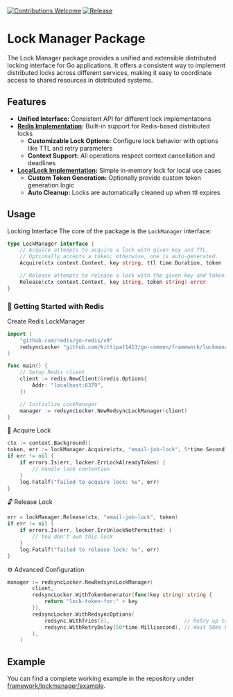 [![Contributions Welcome](https://img.shields.io/badge/contributions-welcome-brightgreen.svg?style=flat)](https://github.com/kittipat1413/go-common/issues)
[![Release](https://img.shields.io/github/release/kittipat1413/go-common.svg?style=flat)](https://github.com/kittipat1413/go-common/releases/latest)

# Lock Manager Package
The Lock Manager package provides a unified and extensible distributed locking interface for Go applications. It offers a consistent way to implement distributed locks across different services, making it easy to coordinate access to shared resources in distributed systems.

## Features
- **Unified Interface:** Consistent API for different lock implementations
- **[Redis Implementation](./redsync/):** Built-in support for Redis-based distributed locks
  - **Customizable Lock Options:** Configure lock behavior with options like TTL and retry parameters
  - **Context Support:** All operations respect context cancellation and deadlines
- **[LocalLock Implementation](./locallock/):** Simple in-memory lock for local use cases
  - **Custom Token Generation:** Optionally provide custom token generation logic
  - **Auto Cleanup:** Locks are automatically cleaned up when ttl expires

## Usage
Locking Interface
The core of the package is the `LockManager` interface:
```go
type LockManager interface {
	// Acquire attempts to acquire a lock with given key and TTL.
	// Optionally accepts a token; otherwise, one is auto-generated.
	Acquire(ctx context.Context, key string, ttl time.Duration, token ...string) (string, error)

	// Release attempts to release a lock with the given key and token.
	Release(ctx context.Context, key string, token string) error
}
```

### 🚀 Getting Started with Redis
Create Redis LockManager
```go
import (
	"github.com/redis/go-redis/v9"
	redsyncLocker "github.com/kittipat1413/go-common/framework/lockmanager/redsync"
)

func main() {
	// Setup Redis client
	client := redis.NewClient(&redis.Options{
		Addr: "localhost:6379",
	})

	// Initialize LockManager
	manager := redsyncLocker.NewRedsyncLockManager(client)
}
```
🔐 Acquire Lock
```go
ctx := context.Background()
token, err := lockManager.Acquire(ctx, "email-job-lock", 5*time.Second)
if err != nil {
	if errors.Is(err, locker.ErrLockAlreadyTaken) {
		// Handle lock contention
	}
	log.Fatalf("failed to acquire lock: %v", err)
}
```
🔓 Release Lock
```go
err = lockManager.Release(ctx, "email-job-lock", token)
if err != nil {
	if errors.Is(err, locker.ErrUnlockNotPermitted) {
		// You don't own this lock
	}
	log.Fatalf("failed to release lock: %v", err)
}
```
⚙️ Advanced Configuration
```go
manager := redsyncLocker.NewRedsyncLockManager(
		client,
		redsyncLocker.WithTokenGenerator(func(key string) string {
			return "lock-token-for:" + key
		}),
		redsyncLocker.WithRedsyncOptions(
			redsync.WithTries(5),                        // Retry up to 5 times
			redsync.WithRetryDelay(50*time.Millisecond), // Wait 50ms between retries
		),
	)
```

## Example
You can find a complete working example in the repository under [framework/lockmanager/example](example/).